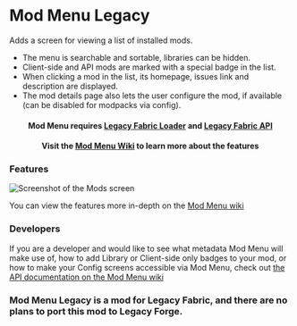# Mod Menu Legacy

Adds a screen for viewing a list of installed mods. 
* The menu is searchable and sortable, libraries can be hidden. 
* Client-side and API mods are marked with a special badge in the list.
* When clicking a mod in the list, its homepage, issues link and description are displayed.
* The mod details page also lets the user configure the mod, if available (can be disabled for modpacks via config).

<h4 align="center">
Mod Menu requires <a href="https://legacyfabric.net/downloads.html">Legacy Fabric Loader</a> and <a href="https://modrinth.com/mod/legacy-fabric-api">Legacy Fabric API</a>
</h4>
<h4 align="center">
Visit the <a href="https://github.com/TexTrueStudio/ModMenuLegacy/wiki">Mod Menu Wiki</a> to learn more about the features
</h4>

### Features

![Screenshot of the Mods screen](https://camo.githubusercontent.com/3fb56ac264de3a3be29bf2da68f93d667cd773d8285c7b152f1ae8db2cfaffbb/68747470733a2f2f692e696d6775722e636f6d2f79794f6d564d322e706e67)

You can view the features more in-depth on the [Mod Menu wiki](https://github.com/TexTrueStudio/ModMenuLegacy/wiki/API)

### Developers

If you are a developer and would like to see what metadata Mod Menu will make use of, how to add Library or Client-side only badges to your mod, or how to make your Config screens accessible via Mod Menu, check out [the API documentation on the Mod Menu wiki](https://github.com/TexTrueStudio/ModMenuLegacy/wiki/API)

### Mod Menu Legacy is a mod for Legacy Fabric, and there are no plans to port this mod to Legacy Forge.
